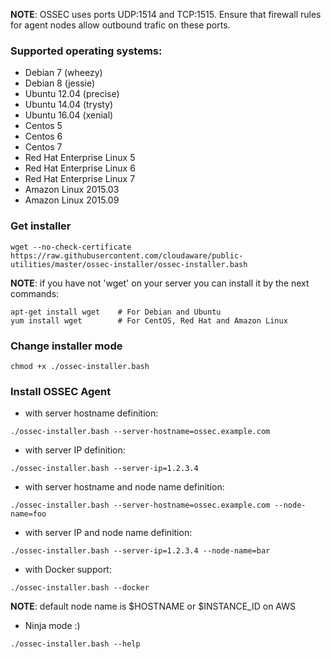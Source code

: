 **NOTE**: OSSEC uses ports UDP:1514 and TCP:1515. Ensure that firewall rules for agent nodes allow outbound trafic on these ports.

### Supported operating systems:
- Debian 7 (wheezy)
- Debian 8 (jessie)
- Ubuntu 12.04 (precise)
- Ubuntu 14.04 (trysty)
- Ubuntu 16.04 (xenial)
- Centos 5
- Centos 6
- Centos 7
- Red Hat Enterprise Linux 5
- Red Hat Enterprise Linux 6
- Red Hat Enterprise Linux 7
- Amazon Linux 2015.03
- Amazon Linux 2015.09

### Get installer
```
wget --no-check-certificate https://raw.githubusercontent.com/cloudaware/public-utilities/master/ossec-installer/ossec-installer.bash
```
**NOTE**: if you have not 'wget' on your server you can install it by the next commands:
```
apt-get install wget    # For Debian and Ubuntu
yum install wget        # For CentOS, Red Hat and Amazon Linux
```

### Change installer mode
```
chmod +x ./ossec-installer.bash
```

### Install OSSEC Agent
- with server hostname definition:
```
./ossec-installer.bash --server-hostname=ossec.example.com
```
- with server IP definition:
```
./ossec-installer.bash --server-ip=1.2.3.4
```
- with server hostname and node name definition:
```
./ossec-installer.bash --server-hostname=ossec.example.com --node-name=foo
```
- with server IP and node name definition:
```
./ossec-installer.bash --server-ip=1.2.3.4 --node-name=bar
```
- with Docker support:
```
./ossec-installer.bash --docker
```
**NOTE**: default node name is $HOSTNAME or $INSTANCE_ID on AWS
- Ninja mode :)
```
./ossec-installer.bash --help
```
